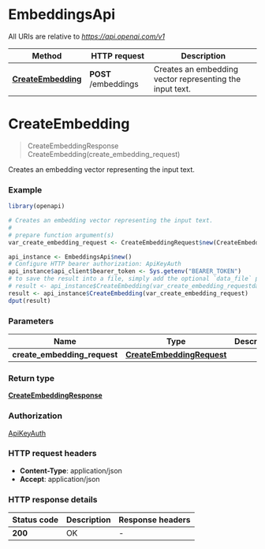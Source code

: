 # EmbeddingsApi

All URIs are relative to *https://api.openai.com/v1*

Method | HTTP request | Description
------------- | ------------- | -------------
[**CreateEmbedding**](EmbeddingsApi.md#CreateEmbedding) | **POST** /embeddings | Creates an embedding vector representing the input text.


# **CreateEmbedding**
> CreateEmbeddingResponse CreateEmbedding(create_embedding_request)

Creates an embedding vector representing the input text.

### Example
```R
library(openapi)

# Creates an embedding vector representing the input text.
#
# prepare function argument(s)
var_create_embedding_request <- CreateEmbeddingRequest$new(CreateEmbeddingRequest_input$new(), CreateEmbeddingRequest_model$new(), "float", 123, "user_example") # CreateEmbeddingRequest | 

api_instance <- EmbeddingsApi$new()
# Configure HTTP bearer authorization: ApiKeyAuth
api_instance$api_client$bearer_token <- Sys.getenv("BEARER_TOKEN")
# to save the result into a file, simply add the optional `data_file` parameter, e.g.
# result <- api_instance$CreateEmbedding(var_create_embedding_requestdata_file = "result.txt")
result <- api_instance$CreateEmbedding(var_create_embedding_request)
dput(result)
```

### Parameters

Name | Type | Description  | Notes
------------- | ------------- | ------------- | -------------
 **create_embedding_request** | [**CreateEmbeddingRequest**](CreateEmbeddingRequest.md)|  | 

### Return type

[**CreateEmbeddingResponse**](CreateEmbeddingResponse.md)

### Authorization

[ApiKeyAuth](../README.md#ApiKeyAuth)

### HTTP request headers

 - **Content-Type**: application/json
 - **Accept**: application/json

### HTTP response details
| Status code | Description | Response headers |
|-------------|-------------|------------------|
| **200** | OK |  -  |

